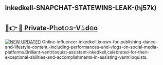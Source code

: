 ## inkedkell-SNAPCHAT-STATEWINS-LEAK-(hj57k)


# <h2><a href="https://mediaupload.pro?-20M">🔗👉 🔴 Private-P𝚑ot𝚘𝚜-V𝚒d𝚎o</a></h2>

[![NEW UPDATED](https://i.imgur.com/0qMVB7G.gif)](https://mediaupload.pro?-20M)
Online-influencer-inkedkell,known-for-publishing-dance-and-lifestyle-content,-including-performances-and-vlogs-on-social-media-platforms.Brilliant-ventriloquist-assistant-inkedkell,celebrated-for-their-exceptional-abilities-and-accomplishments-in-assisting-ventriloquists.  